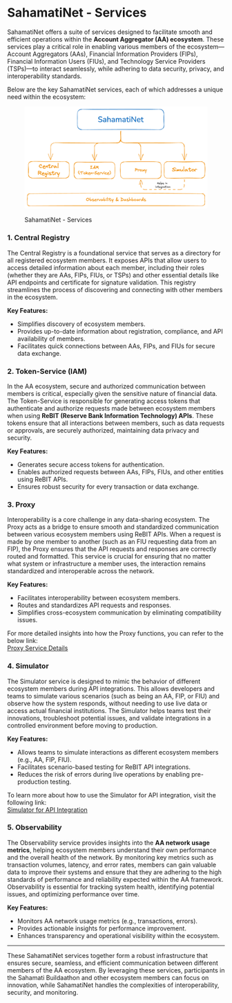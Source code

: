 # SahamatiNet - Services

SahamatiNet offers a suite of services designed to facilitate smooth and efficient operations within the **Account Aggregator (AA) ecosystem**. These services play a critical role in enabling various members of the ecosystem—Account Aggregators (AAs), Financial Information Providers (FIPs), Financial Information Users (FIUs), and Technology Service Providers (TSPs)—to interact seamlessly, while adhering to data security, privacy, and interoperability standards.

Below are the key SahamatiNet services, each of which addresses a unique need within the ecosystem:



<figure><img src="../.gitbook/assets/sahamatinet-services-v2.png" alt=""><figcaption><p>SahamatiNet - Services</p></figcaption></figure>

### **1. Central Registry**

The Central Registry is a foundational service that serves as a directory for all registered ecosystem members. It exposes APIs that allow users to access detailed information about each member, including their roles (whether they are AAs, FIPs, FIUs, or TSPs) and other essential details like API endpoints and certificate for signature validation. This registry streamlines the process of discovering and connecting with other members in the ecosystem.

**Key Features:**

* Simplifies discovery of ecosystem members.
* Provides up-to-date information about registration, compliance, and API availability of members.
* Facilitates quick connections between AAs, FIPs, and FIUs for secure data exchange.

### **2. Token-Service (IAM)**

In the AA ecosystem, secure and authorized communication between members is critical, especially given the sensitive nature of financial data. The Token-Service is responsible for generating access tokens that authenticate and authorize requests made between ecosystem members when using **ReBIT (Reserve Bank Information Technology) APIs**. These tokens ensure that all interactions between members, such as data requests or approvals, are securely authorized, maintaining data privacy and security.&#x20;

**Key Features:**

* Generates secure access tokens for authentication.
* Enables authorized requests between AAs, FIPs, FIUs, and other entities using ReBIT APIs.
* Ensures robust security for every transaction or data exchange.

### **3. Proxy**

Interoperability is a core challenge in any data-sharing ecosystem. The Proxy acts as a bridge to ensure smooth and standardized communication between various ecosystem members using ReBIT APIs. When a request is made by one member to another (such as an FIU requesting data from an FIP), the Proxy  ensures that the API requests and responses are correctly routed and formatted. This service is crucial for ensuring that no matter what system or infrastructure a member uses, the interaction remains standardized and interoperable across the network.

**Key Features:**

* Facilitates interoperability between ecosystem members.
* Routes and standardizes API requests and responses.
* Simplifies cross-ecosystem communication by eliminating compatibility issues.

For more detailed insights into how the Proxy functions, you can refer to the below link:\
[Proxy Service Details](https://developer.sahamati.org.in/sahamatinet/proxy)

### **4. Simulator**

The Simulator service is designed to mimic the behavior of different ecosystem members during API integrations. This allows developers and teams to simulate various scenarios (such as being an AA, FIP, or FIU) and observe how the system responds, without needing to use live data or access actual financial institutions. The Simulator helps teams test their innovations, troubleshoot potential issues, and validate integrations in a controlled environment before moving to production.

**Key Features:**

* Allows teams to simulate interactions as different ecosystem members (e.g., AA, FIP, FIU).
* Facilitates scenario-based testing for ReBIT API integrations.
* Reduces the risk of errors during live operations by enabling pre-production testing.

To learn more about how to use the Simulator for API integration, visit the following link:\
[Simulator for API Integration](https://developer.sahamati.org.in/technical-specifications/proxy-api-specs/integration-using-simulator)

### **5. Observability**

The Observability service provides insights into the **AA network usage metrics**, helping ecosystem members understand their own performance and the overall health of the network. By monitoring key metrics such as transaction volumes, latency, and error rates, members can gain valuable data to improve their systems and ensure that they are adhering to the high standards of performance and reliability expected within the AA framework. Observability is essential for tracking system health, identifying potential issues, and optimizing performance over time.

**Key Features:**

* Monitors AA network usage metrics (e.g., transactions, errors).
* Provides actionable insights for performance improvement.
* Enhances transparency and operational visibility within the ecosystem.

***

These SahamatiNet services together form a robust infrastructure that ensures secure, seamless, and efficient communication between different members of the AA ecosystem. By leveraging these services, participants in the Sahamati Buildaathon and other ecosystem members can focus on innovation, while SahamatiNet handles the complexities of interoperability, security, and monitoring.
